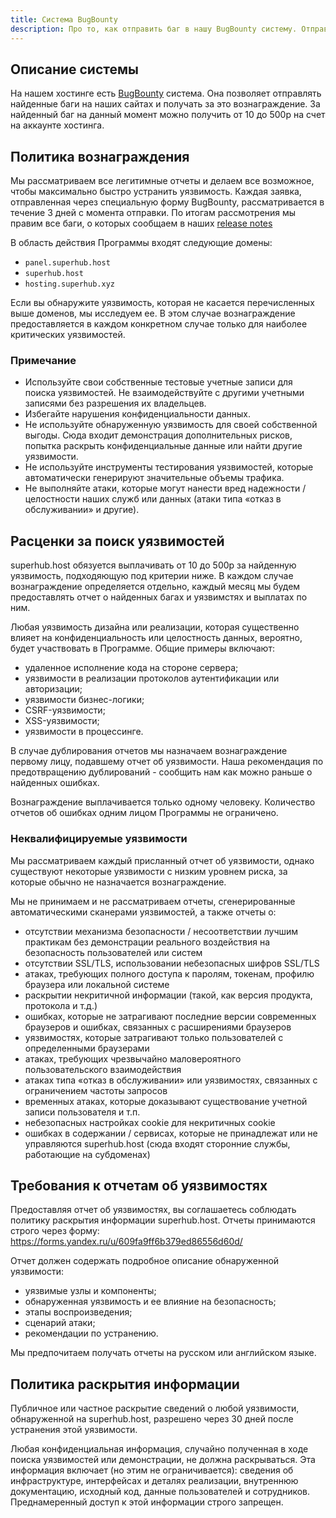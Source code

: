 ```yaml
---
title: Система BugBounty
description: Про то, как отправить баг в нашу BugBounty систему. Отправьте ошибку, с которой вы столкнулись на сайте хостинга Minecraft серверов superhub.host.
---
```


## Описание системы

На нашем хостинге есть [BugBounty](https://ru.wikipedia.org/wiki/Bug_Bounty) система. Она позволяет отправлять найденные баги на наших сайтах и получать за это вознаграждение. За найденный баг на данный момент можно получить от 10 до 500р на счет на аккаунте хостинга. 

## Политика вознаграждения

Мы рассматриваем все легитимные отчеты и делаем все возможное, чтобы максимально быстро устранить уязвимость. Каждая заявка, отправленная через специальную форму BugBounty, рассматривается в течение 3 дней с момента отправки. По итогам рассмотрения мы правим все баги, о которых сообщаем в наших [release notes](/changelog)

В область действия Программы входят следующие домены:
- `panel.superhub.host`
- `superhub.host`
- `hosting.superhub.xyz`

Если вы обнаружите уязвимость, которая не касается перечисленных выше доменов, мы исследуем ее. В этом случае вознаграждение предоставляется в каждом конкретном случае только для наиболее критических уязвимостей. 

### Примечание

- Используйте свои собственные тестовые учетные записи для поиска уязвимостей. Не взаимодействуйте с другими учетными записями без разрешения их владельцев.
- Избегайте нарушения конфиденциальности данных.
- Не используйте обнаруженную уязвимость для своей собственной выгоды. Сюда входит демонстрация дополнительных рисков, попытка раскрыть конфиденциальные данные или найти другие уязвимости.
- Не используйте инструменты тестирования уязвимостей, которые автоматически генерируют значительные объемы трафика.
- Не выполняйте атаки, которые могут нанести вред надежности / целостности наших служб или данных (атаки типа «отказ в обслуживании» и другие).

## Расценки за поиск уязвимостей

superhub.host обязуется выплачивать от 10 до 500р за найденную уязвимость, подходяющую под критерии ниже. В каждом случае вознаграждение определяется отдельно, каждый месяц мы будем предоставлять отчет о найденных багах и уязвимстях и выплатах по ним. 

Любая уязвимость дизайна или реализации, которая существенно влияет на конфиденциальность или целостность данных, вероятно, будет участвовать в Программе. Общие примеры включают:

- удаленное исполнение кода на стороне сервера;
- уязвимости в реализации протоколов аутентификации или авторизации;
- уязвимости бизнес-логики;
- CSRF-уязвимости;
- XSS-уязвимости;
- уязвимости в процессинге.

В случае дублирования отчетов мы назначаем вознаграждение первому лицу, подавшему отчет об уязвимости. Наша рекомендация по предотвращению дублирований - сообщить нам как можно раньше о найденных ошибках.

Вознаграждение выплачивается только одному человеку. Количество отчетов об ошибках одним лицом Программы не ограничено. 

### Неквалифицируемые уязвимости
Мы рассматриваем каждый присланный отчет об уязвимости, однако существуют некоторые уязвимости с низким уровнем риска, за которые обычно не назначается вознаграждение.

Мы не принимаем и не рассматриваем отчеты, сгенерированные автоматическими сканерами уязвимостей, а также отчеты о:
- отсутствии механизма безопасности / несоответствии лучшим практикам без демонстрации реального воздействия на безопасность пользователей или систем
- отсутствии SSL/TLS, использовании небезопасных шифров SSL/TLS
- атаках, требующих полного доступа к паролям, токенам, профилю браузера или локальной системе
- раскрытии некритичной информации (такой, как версия продукта, протокола и т.д.)
- ошибках, которые не затрагивают последние версии современных браузеров и ошибках, связанных с расширениями браузеров
- уязвимостях, которые затрагивают только пользователей с определенными браузерами
- атаках, требующих чрезвычайно маловероятного пользовательского взаимодействия
- атаках типа «отказ в обслуживании» или уязвимостях, связанных с ограничением частоты запросов
- временных атаках, которые доказывают существование учетной записи пользователя и т.п.
- небезопасных настройках cookie для некритичных cookie
- ошибках в содержании / сервисах, которые не принадлежат или не управляются superhub.host (сюда входят сторонние службы, работающие на субдоменах)

## Требования к отчетам об уязвимостях
Предоставляя отчет об уязвимостях, вы соглашаетесь соблюдать политику раскрытия информации superhub.host. Отчеты принимаются строго через форму: https://forms.yandex.ru/u/609fa9ff6b379ed86556d60d/

Отчет должен содержать подробное описание обнаруженной уязвимости:
- уязвимые узлы и компоненты;
- обнаруженная уязвимость и ее влияние на безопасность;
- этапы воспроизведения;
- сценарий атаки;
- рекомендации по устранению.

Мы предпочитаем получать отчеты на русском или английском языке.

## Политика раскрытия информации
Публичное или частное раскрытие сведений о любой уязвимости, обнаруженной на superhub.host, разрешено через 30 дней после устранения этой уязвимости.

Любая конфиденциальная информация, случайно полученная в ходе поиска уязвимостей или демонстрации, не должна раскрываться. Эта информация включает (но этим не ограничивается): сведения об инфраструктуре, интерфейсах и деталях реализации, внутреннюю документацию, исходный код, данные пользователей и сотрудников. Преднамеренный доступ к этой информации строго запрещен.
